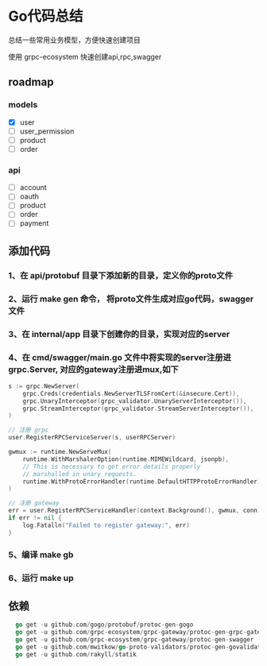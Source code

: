 # Go代码总结

总结一些常用业务模型，方便快速创建项目

使用 grpc-ecosystem 快速创建api,rpc,swagger

## roadmap

### models

- [x] user
- [ ] user_permission
- [ ] product
- [ ] order

### api

- [ ] account
- [ ] oauth
- [ ] product
- [ ] order
- [ ] payment

## 添加代码

### 1、在 api/protobuf 目录下添加新的目录，定义你的proto文件

### 2、运行 make gen 命令， 将proto文件生成对应go代码，swagger文件

### 3、在 internal/app 目录下创建你的目录，实现对应的server

### 4、在 cmd/swagger/main.go 文件中将实现的server注册进grpc.Server, 对应的gateway注册进mux,如下

```go
s := grpc.NewServer(
    grpc.Creds(credentials.NewServerTLSFromCert(&insecure.Cert)),
    grpc.UnaryInterceptor(grpc_validator.UnaryServerInterceptor()),
    grpc.StreamInterceptor(grpc_validator.StreamServerInterceptor()),
)

// 注册 grpc
user.RegisterRPCServiceServer(s, userRPCServer)

gwmux := runtime.NewServeMux(
    runtime.WithMarshalerOption(runtime.MIMEWildcard, jsonpb),
    // This is necessary to get error details properly
    // marshalled in unary requests.
    runtime.WithProtoErrorHandler(runtime.DefaultHTTPProtoErrorHandler),
)

// 注册 gateway
err = user.RegisterRPCServiceHandler(context.Background(), gwmux, conn)
if err != nil {
    log.Fatalln("Failed to register gateway:", err)
}
```

### 5、编译 make gb

### 6、运行 make up



## 依赖

```go
  go get -u github.com/gogo/protobuf/protoc-gen-gogo
  go get -u github.com/grpc-ecosystem/grpc-gateway/protoc-gen-grpc-gateway
  go get -u github.com/grpc-ecosystem/grpc-gateway/protoc-gen-swagger
  go get -u github.com/mwitkow/go-proto-validators/protoc-gen-govalidators
  go get -u github.com/rakyll/statik
```